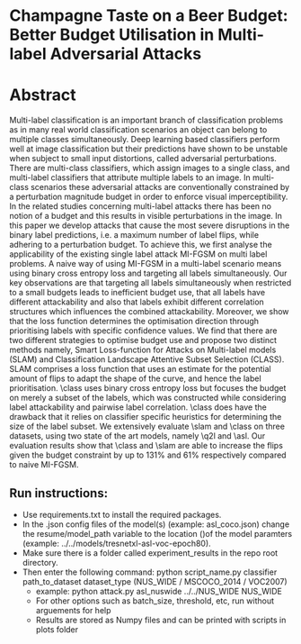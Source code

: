 # Champagne Taste on a Beer Budget: Better Budget Utilisation in Multi-label Adversarial Attacks

# Abstract
Multi-label classification is an important branch of classification problems as in many real world classification scenarios an object can belong to multiple classes simultaneously. Deep learning based classifiers 
perform well at image classification but their predictions have shown to be unstable when subject to small input distortions, called adversarial perturbations. There are multi-class classifiers, which assign images to a single class, and multi-label classifiers that attribute multiple labels to an image. In multi-class scenarios these adversarial attacks are conventionally constrained by a perturbation magnitude budget in order to enforce visual imperceptibility. In the related studies concerning multi-label attacks there has been no notion of a budget and this results in visible perturbations in the image. In this paper we develop attacks that cause the most severe disruptions in the binary label predictions, i.e. a maximum number of label flips, while adhering to a perturbation budget. To achieve this, we first analyse the applicability of the existing single label attack MI-FGSM on multi label problems. A naive way of using MI-FGSM in a multi-label scenario means using binary cross entropy loss and targeting all labels simultaneously. Our key observations are that targeting all labels simultaneously when restricted to a small budgets leads to inefficient budget use, that all labels have different attackability and also that labels exhibit different correlation structures which influences the combined attackability. Moreover, we show that the loss function determines the optimisation direction through prioritising labels with specific confidence values. We find that there are two different strategies to optimise budget use and propose two distinct methods namely, Smart Loss-function for Attacks on Multi-label models (SLAM) and Classification Landscape Attentive Subset Selection (CLASS). SLAM comprises a loss function that uses an estimate for the potential amount of flips to adapt the shape of the curve, and hence the label prioritisation. \class uses binary cross entropy loss but focuses the budget on merely a subset of the labels, which was constructed while considering label attackability and pairwise label correlation. \class does have the drawback that it relies on classifier specific heuristics for determining the size of the label subset. We extensively evaluate \slam and \class on three datasets, using two state of the art models, namely \q2l and \asl. Our evaluation results show that \class and \slam are able to increase the flips given the budget constraint by up to 131\% and 61\% respectively compared to naive MI-FGSM. 

## Run instructions:

* Use requirements.txt to install the required packages.
* In the .json config files of the model(s) (example: asl_coco.json) change the resume/model_path variable to the location ()of the model paramters (example: ../../models/tresnetxl-asl-voc-epoch80).
* Make sure there is a folder called experiment_results in the repo root directory.
* Then enter the following command: python script_name.py classifier path_to_dataset dataset_type (NUS_WIDE / MSCOCO_2014 / VOC2007)
	* example: python attack.py asl_nuswide ../../NUS_WIDE NUS_WIDE
	* For other options such as batch_size, threshold, etc, run without arguements for help
	* Results are stored as Numpy files and can be printed with scripts in plots folder

